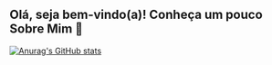 ## Olá, seja bem-vindo(a)! Conheça um pouco Sobre Mim 👋
[![Anurag's GitHub stats](https://github-readme-stats.vercel.app/api?username=anuraghazra)](https://github.com/anuraghazra/github-readme-stats)
